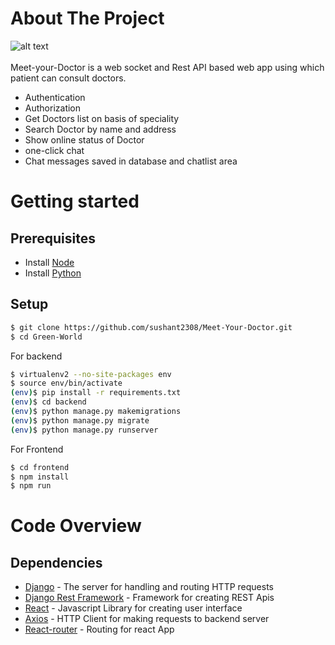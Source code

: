 # About The Project
![alt text](https://i.ibb.co/twG3zfy/Screenshot-45.png)
<br>
<br>
Meet-your-Doctor is a web socket and Rest API based web app using which patient can consult doctors.

* Authentication
* Authorization
* Get Doctors list on basis of speciality
* Search Doctor by name and address
* Show online status of Doctor
* one-click chat
* Chat messages saved in database and chatlist area

# Getting started

## Prerequisites

* Install [Node](https://nodejs.org/en/)
* Install [Python](https://www.python.org/)

## Setup

```sh
$ git clone https://github.com/sushant2308/Meet-Your-Doctor.git
$ cd Green-World
```
For backend
```sh
$ virtualenv2 --no-site-packages env
$ source env/bin/activate
(env)$ pip install -r requirements.txt
(env)$ cd backend
(env)$ python manage.py makemigrations
(env)$ python manage.py migrate
(env)$ python manage.py runserver
```

For Frontend
```sh
$ cd frontend
$ npm install
$ npm run
```

# Code Overview

## Dependencies

- [Django](https://docs.djangoproject.com/en/3.2/) - The server for handling and routing HTTP requests
- [Django Rest Framework](https://www.django-rest-framework.org/) - Framework for creating REST Apis
- [React](https://reactjs.org/) - Javascript Library for creating user interface
- [Axios](https://github.com/axios/axios) - HTTP Client for making requests to backend server
- [React-router](https://github.com/remix-run/react-router) - Routing for react App